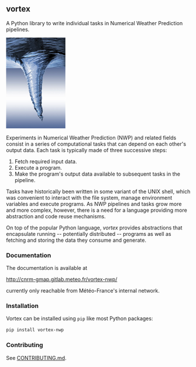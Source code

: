 ## vortex

A Python library to write individual tasks in Numerical Weather
Prediction pipelines.

![A blue coloured vortex pointing downwards on a lighter blue background](vortex.png)

Experiments in Numerical Weather Prediction (NWP) and related fields
consist in a series of computational tasks that can depend on each
other's output data. Each task is typically made of three successive
steps:

1. Fetch required input data.
2. Execute a program.
3. Make the program's output data available to subsequent tasks in the
   pipeline.

Tasks have historically been written in some variant of the UNIX
shell, which was convenient to interact with the file system, manage
environment variables and execute programs.  As NWP pipelines and
tasks grow more and more complex, however, there is a need for a
language providing more abstraction and code reuse mechanisms.

On top of the popular Python language, *vortex* provides abstractions
that encapsulate running -- potentially distributed -- programs as
well as fetching and storing the data they consume and generate.

### Documentation

The documentation is available at

http://cnrm-gmap.gitlab.meteo.fr/vortex-nwp/

currently only reachable from Météo-France's internal network.

### Installation

Vortex can be installed using `pip` like most Python packages:

```bash
pip install vortex-nwp
```

### Contributing

See [CONTRIBUTING.md](CONTRIBUTING.md).
